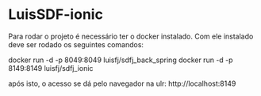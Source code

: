 # LuisSDF-ionic

Para rodar o projeto é necessário ter o docker instalado. Com ele instalado deve ser rodado os seguintes comandos:

docker run -d -p 8049:8049 luisfj/sdfj_back_spring
docker run -d -p 8149:8149 luisfj/sdfj_ionic

após isto, o acesso se dá pelo navegador na ulr: http://localhost:8149
